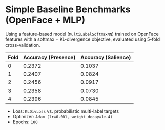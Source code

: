# Simple Baseline Benchmarks (OpenFace + MLP)
Using a feature-based model (`MultiLabelSoftmaxNN`) trained on OpenFace features with a 
softmax + KL-divergence objective, evaluated using 5-fold cross-validation.

| Fold | Accuracy (Presence) | Accuracy (Salience) |
|------|---------------------|----------------------|
| 0    | 0.2372              | 0.1037               |
| 1    | 0.2407              | 0.0824               |
| 2    | 0.2456              | 0.0917               |
| 3    | 0.2358              | 0.0730               |
| 4    | 0.2396              | 0.0845               |

* Loss: `KLDivLoss` vs. probabilistic multi-label targets
* Optimizer: `Adam (lr=0.001, weight_decay=1e-4)`
* Epochs: `100`
